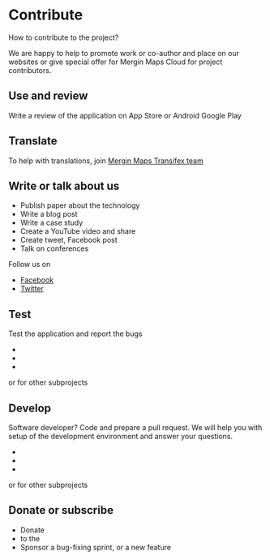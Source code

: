 # Contribute

How to contribute to the project? 

We are happy to help to promote work or co-author and place on our websites or give special offer for Mergin Maps Cloud for project contributors.

<CommunityJoin />

## Use and review

Write a review of the application on App Store or Android Google Play

<AppDownload />

## Translate

To help with translations, join [Mergin Maps Transifex team](https://www.transifex.com/lutra-consulting/mergin-maps-input/)

## Write or talk about us 
 
 - Publish paper about the technology
 - Write a blog post 
 - Write a case study 
 - Create a YouTube video and share
 - Create tweet, Facebook post 
 - Talk on conferences

 Follow us on 

 - [Facebook](https://www.facebook.com/lutraconsulting)
 - [Twitter](https://twitter.com/lutraconsulting)

## Test

Test the application and report the bugs

 - <GitHubRepo id="MerginMaps/input/issues" desc="Mergin Maps Input" />
 - <GitHubRepo id="MerginMaps/mergin/issues" desc="Mergin Maps Cloud" />
 - <GitHubRepo id="MerginMaps/qgis-mergin-plugin/issues" desc="Mergin Maps Plugin for QGIS" />
 
or for other subprojects

## Develop

Software developer? Code and prepare a pull request. We will help you with setup of the development environment and answer your questions.
 
 - <GitHubRepo id="MerginMaps/input" desc="Mergin Maps Input" />
 - <GitHubRepo id="MerginMaps/mergin" desc="Mergin Maps Cloud" />
 - <GitHubRepo id="MerginMaps/qgis-mergin-plugin" desc="Mergin Maps Plugin for QGIS" />

or for other subprojects

## Donate or subscribe

 - Donate
 - <AppDomainNameLink  desc="Subscribe" /> to the <MainPlatformName />
 - Sponsor a bug-fixing sprint, or a new feature
